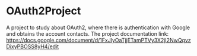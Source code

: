 # OAuth2Project
A project to study about OAuth2, where there is authentication with Google and obtains the account contacts.
The project documentation link: https://docs.google.com/document/d/1FxJlyOaTjjETamPTVy3X2jI2NwQqvzDixyPBOSS8yH4/edit 
